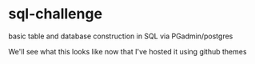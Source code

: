 # sql-challenge
basic table and database construction in SQL via PGadmin/postgres


We'll see what this looks like now that I've hosted it using github themes 

